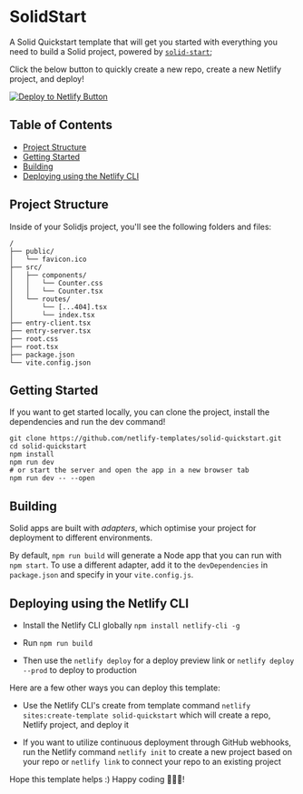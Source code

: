 # SolidStart

<!-- Banner Here -->



A Solid Quickstart template that will get you started with everything you need to build a Solid project, powered by [`solid-start`](https://github.com/ryansolid/solid-start/tree/master/packages/solid-start);

Click the below button to quickly create a new repo, create a new Netlify project, and deploy!

[![Deploy to Netlify Button](https://www.netlify.com/img/deploy/button.svg)](https://app.netlify.com/start/deploy?repository=https://github.com/netlify-templates/solid-quickstart?utm_campaign=template-team&utm_source=dtn-button&utm_medium=dtn-button&utm_term=solid-qt-dtn-button&utm_content=solid-qt-dtn-button)

## Table of Contents
- [Project Structure](#project-structure)
- [Getting Started](#getting-started)
- [Building](#building)
- [Deploying using the Netlify CLI](#deploying-using-the-netlify-cli)

## Project Structure

Inside of your Solidjs project, you'll see the following folders and files:

```
/
├── public/
│   └── favicon.ico
├── src/
│   ├── components/
│   │   └── Counter.css
│   │   └── Counter.tsx
│   └── routes/
│       └── [...404].tsx
│       └── index.tsx
├── entry-client.tsx
├── entry-server.tsx
├── root.css
├── root.tsx
├── package.json
└── vite.config.json
```

## Getting Started

If you want to get started locally, you can clone the project, install the dependencies and run the dev command!

```
git clone https://github.com/netlify-templates/solid-quickstart.git
cd solid-quickstart
npm install
npm run dev
# or start the server and open the app in a new browser tab
npm run dev -- --open
```

## Building

Solid apps are built with _adapters_, which optimise your project for deployment to different environments.

By default, `npm run build` will generate a Node app that you can run with `npm start`. To use a different adapter, add it to the `devDependencies` in `package.json` and specify in your `vite.config.js`.

## Deploying using the Netlify CLI
- Install the Netlify CLI globally `npm install netlify-cli -g`
    
- Run `npm run build`

- Then use the `netlify deploy` for a deploy preview link or `netlify deploy --prod` to deploy to production

Here are a few other ways you can deploy this template:
    
- Use the Netlify CLI's create from template command `netlify sites:create-template solid-quickstart` which will create a repo, Netlify project, and deploy it
    
- If you want to utilize continuous deployment through GitHub webhooks, run the Netlify command `netlify init` to create a new project based on your repo or `netlify link` to connect your repo to an existing project

Hope this template helps :) Happy coding 👩🏻‍💻!
